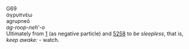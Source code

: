 G69  
ἀγρυπνέω  
agrupneō  
*ag-roop-neh‘-o*  
Ultimately from [1](g0001) (as negative particle) and [5258](g5258) to
*be* *sleepless*, that is, *keep* *awake:* - watch.  
